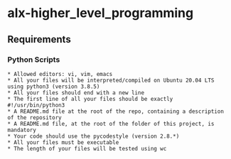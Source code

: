 # alx-higher_level_programming

## Requirements

### Python Scripts

    * Allowed editors: vi, vim, emacs
    * All your files will be interpreted/compiled on Ubuntu 20.04 LTS using python3 (version 3.8.5)
    * All your files should end with a new line
    * The first line of all your files should be exactly #!/usr/bin/python3
    * A README.md file at the root of the repo, containing a description of the repository
    * A README.md file, at the root of the folder of this project, is mandatory
    * Your code should use the pycodestyle (version 2.8.*)
    * All your files must be executable
    * The length of your files will be tested using wc
